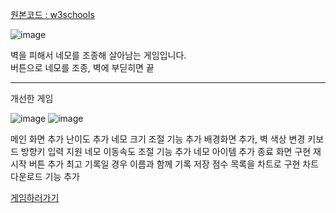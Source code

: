 [원본코드 : w3schools](https://www.w3schools.com/graphics/game_score.asp)  


![image](https://user-images.githubusercontent.com/35947710/202113645-8f6d0a45-049e-40fc-8d09-7c80f2cc5b8e.png)  

벽을 피해서 네모를 조종해 살아남는 게임입니다.  
버튼으로 네모를 조종, 벽에 부딛히면 끝  


* * *
개선한 게임 


![image](https://user-images.githubusercontent.com/35947710/202114600-d4690989-9a62-4f3f-ab04-b5230c08a525.png)
![image](https://user-images.githubusercontent.com/35947710/202114679-382c0b77-93cc-4159-aea6-e60c49bbe463.png)


메인 화면 추가
난이도 추가
네모 크기 조절 기능 추가
배경화면 추가, 벽 색상 변경
키보드 방향키 입력 지원
네모 이동속도 조절 기능 추가
네모 아이템 추가
종료 화면 구현
재시작 버튼 추가
최고 기록일 경우 이름과 함께 기록 저장
점수 목록을 차트로 구현
차트 다운로드 기능 추가



[게임하러가기](https://avoidthewall.netlify.app/)
